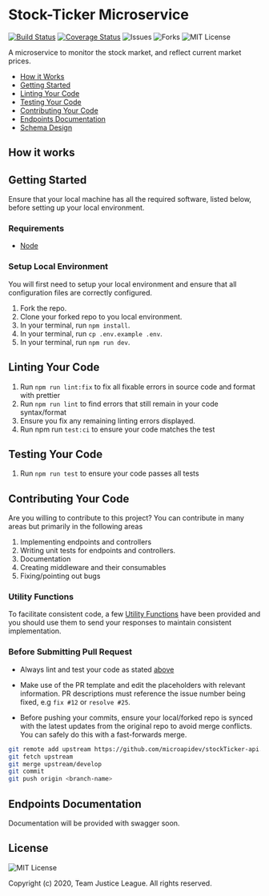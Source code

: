 # Stock-Ticker Microservice

[![Build Status](https://travis-ci.com/microapidev/stockTicker-api.svg?branch=develop)](https://travis-ci.org/microapidev/stockTicker-api) [![Coverage Status](https://coveralls.io/repos/github/microapidev/stockTicker-api/badge.svg?branch=develop)](https://coveralls.io/github/microapidev/stockTicker-api?branch=develop) ![Issues](https://img.shields.io/github/issues/microapidev/stockTicker-api) ![Forks](https://img.shields.io/github/forks/microapidev/stockTicker-api) ![MIT License](https://img.shields.io/github/license/microapidev/stockTicker-api)

A microservice to monitor the stock market, and reflect current market prices. 

- [How it Works](#how-it-works)
- [Getting Started](#getting-started)
- [Linting Your Code](#linting-your-code)
- [Testing Your Code](#testing-your-code)
- [Contributing Your Code](#contributing-your-code)
- [Endpoints Documentation](#endpoints-documentation)
- [Schema Design](#schema-design)

## How it works

## Getting Started

Ensure that your local machine has all the required software, listed below, before setting up your local environment.

### Requirements

- [Node](https://nodejs.org/en/download/)

### Setup Local Environment

You will first need to setup your local environment and ensure that all configuration files are correctly configured.

1. Fork the repo.
2. Clone your forked repo to you local environment.
3. In your terminal, run `npm install`.
4. In your terminal, run `cp .env.example .env`.
5. In your terminal, run `npm run dev`.

## Linting Your Code

1. Run `npm run lint:fix` to fix all fixable errors in source code and format with prettier
2. Run `npm run lint` to find errors that still remain in your code syntax/format
3. Ensure you fix any remaining linting errors displayed.
4. Run npm run `test:ci` to ensure your code matches the test

## Testing Your Code

1. Run `npm run test` to ensure your code passes all tests

## Contributing Your Code

Are you willing to contribute to this project? You can contribute in many areas but primarily in the following areas

1. Implementing endpoints and controllers
2. Writing unit tests for endpoints and controllers.
3. Documentation
4. Creating middleware and their consumables
5. Fixing/pointing out bugs


### Utility Functions

To facilitate consistent code, a few [Utility Functions](utils/README.md) have been provided and you should use them to send your responses to maintain consistent implementation.

### Before Submitting Pull Request

- Always lint and test your code as stated [above](#linting-your-code)

- Make use of the PR template and edit the placeholders with relevant information. PR descriptions must reference the issue number being fixed, e.g `fix #12` or `resolve #25`.

- Before pushing your commits, ensure your local/forked repo is synced with the latest updates from the original repo to avoid merge conflicts. You can safely do this with a fast-forwards merge.

```bash
git remote add upstream https://github.com/microapidev/stockTicker-api.git
git fetch upstream
git merge upstream/develop
git commit
git push origin <branch-name>
```

## Endpoints Documentation

Documentation will be provided with swagger soon.

## License

![MIT License](https://img.shields.io/github/license/microapidev/stockTicker-api)

Copyright (c) 2020, Team Justice League. All rights reserved.

